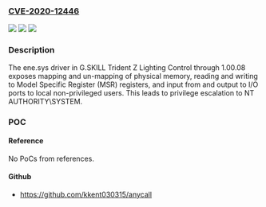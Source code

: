 ### [CVE-2020-12446](https://cve.mitre.org/cgi-bin/cvename.cgi?name=CVE-2020-12446)
![](https://img.shields.io/static/v1?label=Product&message=n%2Fa&color=blue)
![](https://img.shields.io/static/v1?label=Version&message=n%2Fa&color=blue)
![](https://img.shields.io/static/v1?label=Vulnerability&message=n%2Fa&color=brighgreen)

### Description

The ene.sys driver in G.SKILL Trident Z Lighting Control through 1.00.08 exposes mapping and un-mapping of physical memory, reading and writing to Model Specific Register (MSR) registers, and input from and output to I/O ports to local non-privileged users. This leads to privilege escalation to NT AUTHORITY\SYSTEM.

### POC

#### Reference
No PoCs from references.

#### Github
- https://github.com/kkent030315/anycall

